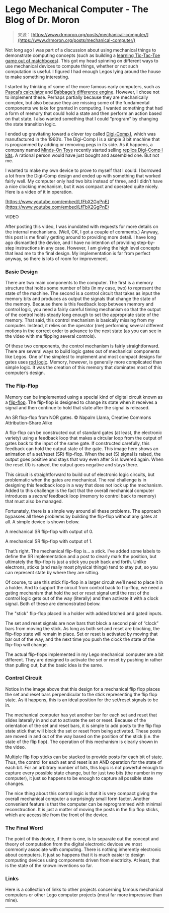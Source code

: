 <!--yml
category: 未分类
date: 2024-05-27 14:42:04
-->

# Lego Mechanical Computer - The Blog of Dr. Moron

> 来源：[https://www.drmoron.org/posts/mechanical-computer/](https://www.drmoron.org/posts/mechanical-computer/)

Not long ago I was part of a discussion about using mechanical things to demonstrate computing concepts (such as building a [learning Tic-Tac-Toe game out of matchboxes](http://boingboing.net/2009/11/02/mechanical-computer.html)). This got my head spinning on different ways to use mechanical devices to compute things, whether or not such computation is useful. I figured I had enough Legos lying around the house to make something interesting.

I started by thinking of some of the more famous early computers, such as [Pascal’s calculator](http://en.wikipedia.org/wiki/Pascal's_calculator) and [Babbage’s difference engine](http://en.wikipedia.org/wiki/Difference_engine). However, I chose not to implement these. Perhaps partially because they are mechanically complex, but also because they are missing some of the fundamental components we take for granted in computing. I wanted something that had a form of memory that could hold a state and then perform an action based on that state. I also wanted something that I could “program” by changing the state transition logic.

I ended up gravitating toward a clever toy called [Digi-Comp I](http://en.wikipedia.org/wiki/Digi-Comp_I), which was manufactured in the 1960’s. The Digi-Comp I is a simple 3 bit machine that is programmed by adding or removing pegs in its side. As it happens, a company named [Minds-On Toys](http://mindsontoys.com) recently started selling [replica Digi-Comp I kits](http://mindsontoys.com/kits.htm?dc1_main.htm). A rational person would have just bought and assembled one. But not me.

I wanted to make my own device to prove to myself that I could. I borrowed a lot from the Digi-Comp design and ended up with something that worked fairly well. My computer only had two bits instead of three, and I didn’t have a nice clocking mechanism, but it was compact and operated quite nicely. Here is a video of it in operation.

[https://www.youtube.com/embed/LfFbX2GgPnE](https://www.youtube.com/embed/LfFbX2GgPnE)

VIDEO

After posting this video, I was inundated with requests for more details on the internal mechanisms. (Well, OK, I got a couple of comments.) Anyway, this post is me finally getting around to providing more detail. I have long ago dismantled the device, and I have no intention of providing step-by-step instructions in any case. However, I am giving the high level concepts that lead me to the final design. My implementation is far from perfect anyway, so there is lots of room for improvement.

### Basic Design

There are two main components to the computer. The first is a memory structure that holds some number of bits (in my case, two) to represent the state of the machine. The second is a control circuit that takes as input the memory bits and produces as output the signals that change the state of the memory. Because there is this feedback loop between memory and control logic, you need a fairly careful timing mechanism so that the output of the control holds steady long enough to set the appropriate state of the memory. That said, this control mechanism is basically missing from my computer. Instead, it relies on the operator (me) performing several different motions in the correct order to advance to the next state (as you can see in the video with me flipping several controls).

Of these two components, the control mechanism is fairly straightforward. There are several ways to build logic gates out of mechanical components like Legos. One of the simplest to implement and most compact designs for gates uses [rod logic](https://sites.google.com/site/santiagoontanonvillar/Home/lego-projects/lego-rod-logic). Memory, however, is generally more complicated than simple logic. It was the creation of this memory that dominates most of this computer’s design.

### The Flip-Flop

Memory can be implemented using a special kind of digital circuit known as a [flip-flop](https://en.wikipedia.org/wiki/Flip-flop_(electronics)). The flip-flop is designed to change its state when it receives a signal and then continue to hold that state after the signal is released.

An SR flop-flop from NOR gates. © Napalm Llama, Creative Commons Attribution-Share Alike

A flip-flop can be constructed out of standard gates (at least, the electronic variety) using a feedback loop that makes a circular loop from the output of gates back to the input of the same gate. If constructed carefully, this feedback can hold the output state of the gate. This image here shows an animation of a set/reset (SR) flip-flop. When the set (S) signal is raised, the output goes positive and stays that way even after S is lowered again. When the reset (R) is raised, the output goes negative and stays there.

This circuit is straightforward to build out of electronic logic circuits, but problematic when the gates are mechanical. The real challenge is in designing this feedback loop in a way that does not lock up the mechanism. Added to this challenge is the fact that the overall mechanical computer introduces a *second* feedback loop (memory to control back to memory) that must also be managed.

Fortunately, there is a simple way around all these problems. The approach bypasses all these problems by building the flip-flop without any gates at all. A simple device is shown below.

A mechanical SR flip-flop with output of 0.

A mechanical SR flip-flop with output of 1.

That’s right. The mechanical flip-flop is&mldr; a stick. I’ve added some labels to define the SR implementation and a post to clearly mark the position, but ultimately the flip-flop is just a stick you push back and forth. Unlike electrons, sticks (and really most physical things) tend to stay put, so you can represent state by where they are sitting.

Of course, to use this stick flip-flop in a larger circuit we’ll need to place it in a holder. And to support the circuit from control back to flip-flop, we need a gating mechanism that hold the set or reset signal until the rest of the control logic gets out of the way (literally) and then activate it with a clock signal. Both of these are demonstrated below.

The "stick" flip-flop placed in a holder with added latched and gated inputs.

The set and reset signals are now bars that block a second pair of “clock” bars from moving the stick. As long as both set and reset are blocking, the flip-flop state will remain in place. Set or reset is activated by moving that bar out of the way, and the next time you push the clock the state of the flip-flop will change.

The actual flip-flops implemented in my Lego mechanical computer are a bit different. They are designed to activate the set or reset by pushing in rather than pulling out, but the basic idea is the same.

### Control Circuit

Notice in the image above that this design for a mechanical flip flop places the set and reset bars perpendicular to the stick representing the flip flop state. As it happens, this is an ideal position for the set/reset signals to be in.

The mechanical computer has yet another bar for each set and reset that slides laterally in and out to activate the set or reset. Because of the orientation of the set and reset bars, it is simple to add posts to the flip flop state stick that will block the set or reset from being activated. These posts are moved in and out of the way based on the position of the stick (i.e. the state of the flip flop). The operation of this mechanism is clearly shown in the video.

Multiple flip flop sticks can be stacked to provide posts for each bit of state. Thus, the control for each set and reset is an AND operation for the state of each bit. For an arbitrary number of bits, this logic is not powerful enough to capture every possible state change, but for just two bits (the number in my computer), it just so happens to be enough to capture all possible state changes.

The nice thing about this control logic is that it is very compact giving the overall mechanical computer a surprisingly small form factor. Another convenient feature is that the computer can be reprogrammed with minimal reconstruction. It is just a matter of moving the posts in the flip flop sticks, which are accessible from the front of the device.

### The Final Word

The point of this device, if there is one, is to separate out the concept and theory of computation from the digital electronic devices we most commonly associate with computing. There is nothing inherently electronic about computers. It just so happens that it is much easier to design computing devices using components driven from electricity. At least, that is the state of the known inventions so far.

### Links

Here is a collection of links to other projects concerning famous mechanical computers or other Lego computer projects (most far more impressive than mine).

* * *